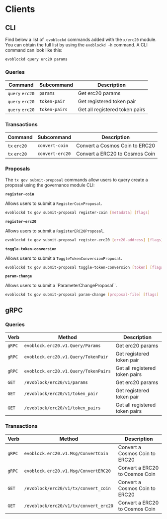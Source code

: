 <!--
order: 8
-->

# Clients

## CLI

Find below a list of  `evoblockd` commands added with the  `x/erc20` module. You can obtain the full list by using the `evoblockd -h` command. A CLI command can look like this:

```bash
evoblockd query erc20 params
```

### Queries

| Command         | Subcommand    | Description                    |
| --------------- | ------------- | ------------------------------ |
| `query` `erc20` | `params`      | Get erc20 params               |
| `query` `erc20` | `token-pair`  | Get registered token pair      |
| `query` `erc20` | `token-pairs` | Get all registered token pairs |

### Transactions

| Command      | Subcommand      | Description                    |
| ------------ | --------------- | ------------------------------ |
| `tx` `erc20` | `convert-coin`  | Convert a Cosmos Coin to ERC20 |
| `tx` `erc20` | `convert-erc20` | Convert a ERC20 to Cosmos Coin |

### Proposals

The `tx gov submit-proposal` commands allow users to query create a proposal using the governance module CLI:

**`register-coin`**

Allows users to submit a `RegisterCoinProposal`.

```bash
evoblockd tx gov submit-proposal register-coin [metadata] [flags]
```

**`register-erc20`**

Allows users to submit a `RegisterERC20Proposal`.

```bash
evoblockd tx gov submit-proposal register-erc20 [erc20-address] [flags]
```

**`toggle-token-conversion`**

Allows users to submit a `ToggleTokenConversionProposal`.

```bash
evoblockd tx gov submit-proposal toggle-token-conversion [token] [flags]
```

**`param-change`**

Allows users to submit a `ParameterChangeProposal``.

```bash
evoblockd tx gov submit-proposal param-change [proposal-file] [flags]
```

## gRPC

### Queries

| Verb   | Method                            | Description                    |
| ------ | --------------------------------- | ------------------------------ |
| `gRPC` | `evoblock.erc20.v1.Query/Params`     | Get erc20 params               |
| `gRPC` | `evoblock.erc20.v1.Query/TokenPair`  | Get registered token pair      |
| `gRPC` | `evoblock.erc20.v1.Query/TokenPairs` | Get all registered token pairs |
| `GET`  | `/evoblock/erc20/v1/params`          | Get erc20 params               |
| `GET`  | `/evoblock/erc20/v1/token_pair`      | Get registered token pair      |
| `GET`  | `/evoblock/erc20/v1/token_pairs`     | Get all registered token pairs |

### Transactions

| Verb   | Method                             | Description                    |
| ------ | ---------------------------------- | ------------------------------ |
| `gRPC` | `evoblock.erc20.v1.Msg/ConvertCoin`   | Convert a Cosmos Coin to ERC20 |
| `gRPC` | `evoblock.erc20.v1.Msg/ConvertERC20`  | Convert a ERC20 to Cosmos Coin |
| `GET`  | `/evoblock/erc20/v1/tx/convert_coin`  | Convert a Cosmos Coin to ERC20 |
| `GET`  | `/evoblock/erc20/v1/tx/convert_erc20` | Convert a ERC20 to Cosmos Coin |

